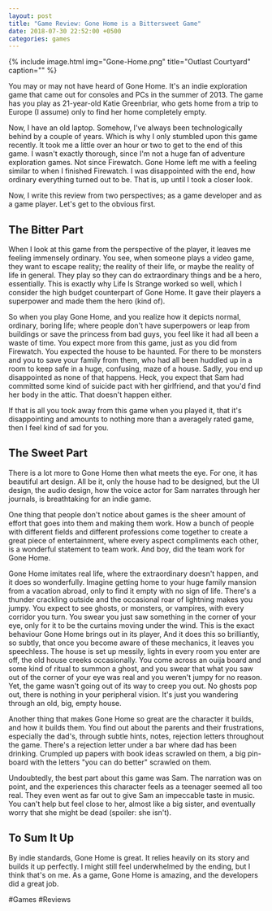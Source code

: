 ```yaml
---
layout: post
title: "Game Review: Gone Home is a Bittersweet Game"
date: 2018-07-30 22:52:00 +0500
categories: games
---
```



{% include image.html
            img="Gone-Home.png"
            title="Outlast Courtyard"
            caption="" %}

You may or may not have heard of Gone Home. It's an indie exploration game that came out for consoles and PCs in the summer of 2013. The game has you play as 21-year-old Katie Greenbriar, who gets home from a trip to Europe (I assume) only to find her home completely empty.

Now, I have an old laptop. Somehow, I've always been technologically behind by a couple of years. Which is why I only stumbled upon this game recently. It took me a little over an hour or two to get to the end of this game. I wasn't exactly thorough, since I'm not a huge fan of adventure exploration games. Not since Firewatch. Gone Home left me with a feeling similar to when I finished Firewatch. I was disappointed with the end, how ordinary everything turned out to be. That is, up until I took a closer look.

Now, I write this review from two perspectives; as a game developer and as a game player. Let's get to the obvious first.

## The Bitter Part
When I look at this game from the perspective of the player, it leaves me feeling immensely ordinary. You see, when someone plays a video game, they want to escape reality; the reality of their life, or maybe the reality of life in general. They play so they can do extraordinary things and be a hero, essentially. This is exactly why Life Is Strange worked so well, which I consider the high budget counterpart of Gone Home. It gave their players a superpower and made them the hero (kind of).

So when you play Gone Home, and you realize how it depicts normal, ordinary, boring life; where people don't have superpowers or leap from buildings or save the princess from bad guys, you feel like it had all been a waste of time. You expect more from this game, just as you did from Firewatch. You expected the house to be haunted. For there to be monsters and you to save your family from them, who had all been huddled up in a room to keep safe in a huge, confusing, maze of a house. Sadly, you end up disappointed as none of that happens. Heck, you expect that Sam had committed some kind of suicide pact with her girlfriend, and that you'd find her body in the attic. That doesn't happen either.

If that is all you took away from this game when you played it, that it's disappointing and amounts to nothing more than a averagely rated game, then I feel kind of sad for you.

## The Sweet Part
There is a lot more to Gone Home then what meets the eye. For one, it has beautiful art design. All be it, only the house had to be designed, but the UI design, the audio design, how the voice actor for Sam narrates through her journals, is breathtaking for an indie game.

One thing that people don't notice about games is the sheer amount of effort that goes into them and making them work. How a bunch of people with different fields and different professions come together to create a great piece of entertainment, where every aspect compliments each other, is a wonderful statement to team work. And boy, did the team work for Gone Home.

Gone Home imitates real life, where the extraordinary doesn't happen, and it does so wonderfully. Imagine getting home to your huge family mansion from a vacation abroad, only to find it empty with no sign of life. There's a thunder crackling outside and the occasional roar of lightning makes you jumpy. You expect to see ghosts, or monsters, or vampires, with every corridor you turn. You swear you just saw something in the corner of your eye, only for it to be the curtains moving under the wind. This is the exact behaviour Gone Home brings out in its player, And it does this so brilliantly, so subtly, that once you become aware of these mechanics, it leaves you speechless. The house is set up messily, lights in every room you enter are off, the old house creeks occasionally. You come across an ouija board and some kind of ritual to summon a ghost, and you swear that what you saw out of the corner of your eye was real and you weren't jumpy for no reason. Yet, the game wasn't going out of its way to creep you out. No ghosts pop out, there is nothing in your peripheral vision. It's just you wandering through an old, big, empty house.

Another thing that makes Gone Home so great are the character it builds, and how it builds them. You find out about the parents and their frustrations, especially the dad's, through subtle hints, notes, rejection letters throughout the game. There's a rejection letter under a bar where dad has been drinking. Crumpled up papers with book ideas scrawled on them, a big pin-board with the letters "you can do better" scrawled on them.

Undoubtedly, the best part about this game was Sam. The narration was on point, and the experiences this character feels as a teenager seemed all too real. They even went as far out to give Sam an impeccable taste in music. You can't help but feel close to her, almost like a big sister, and eventually worry that she might be dead (spoiler: she isn't).

## To Sum It Up
By indie standards, Gone Home is great. It relies heavily on its story and builds it up perfectly. I might still feel underwhelmed by the ending, but I think that's on me. As a game, Gone Home is amazing, and the developers did a great job.

#Games #Reviews
